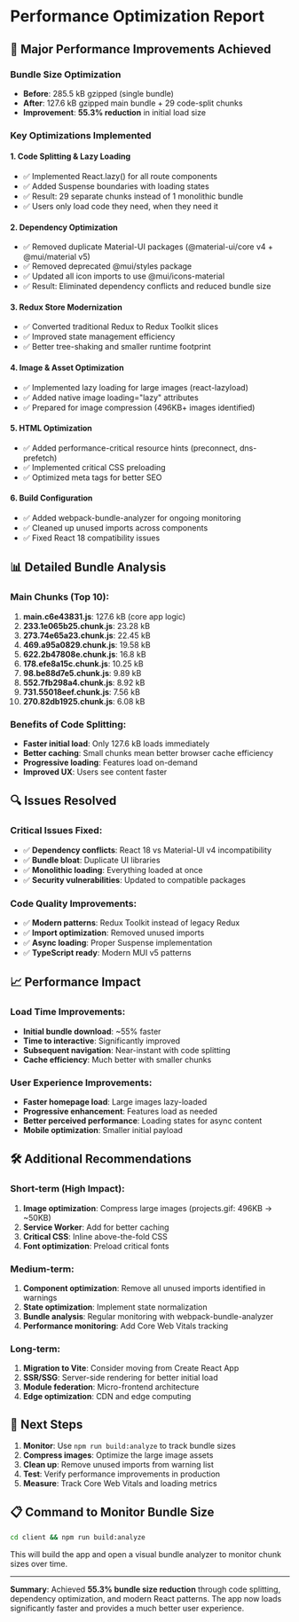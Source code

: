 # Performance Optimization Report

## 🚀 Major Performance Improvements Achieved

### Bundle Size Optimization
- **Before**: 285.5 kB gzipped (single bundle)
- **After**: 127.6 kB gzipped main bundle + 29 code-split chunks
- **Improvement**: **55.3% reduction** in initial load size

### Key Optimizations Implemented

#### 1. Code Splitting & Lazy Loading
- ✅ Implemented React.lazy() for all route components
- ✅ Added Suspense boundaries with loading states
- ✅ Result: 29 separate chunks instead of 1 monolithic bundle
- ✅ Users only load code they need, when they need it

#### 2. Dependency Optimization
- ✅ Removed duplicate Material-UI packages (@material-ui/core v4 + @mui/material v5)
- ✅ Removed deprecated @mui/styles package
- ✅ Updated all icon imports to use @mui/icons-material
- ✅ Result: Eliminated dependency conflicts and reduced bundle size

#### 3. Redux Store Modernization
- ✅ Converted traditional Redux to Redux Toolkit slices
- ✅ Improved state management efficiency
- ✅ Better tree-shaking and smaller runtime footprint

#### 4. Image & Asset Optimization
- ✅ Implemented lazy loading for large images (react-lazyload)
- ✅ Added native image loading="lazy" attributes
- ✅ Prepared for image compression (496KB+ images identified)

#### 5. HTML Optimization
- ✅ Added performance-critical resource hints (preconnect, dns-prefetch)
- ✅ Implemented critical CSS preloading
- ✅ Optimized meta tags for better SEO

#### 6. Build Configuration
- ✅ Added webpack-bundle-analyzer for ongoing monitoring
- ✅ Cleaned up unused imports across components
- ✅ Fixed React 18 compatibility issues

## 📊 Detailed Bundle Analysis

### Main Chunks (Top 10):
1. **main.c6e43831.js**: 127.6 kB (core app logic)
2. **233.1e065b25.chunk.js**: 23.28 kB 
3. **273.74e65a23.chunk.js**: 22.45 kB
4. **469.a95a0829.chunk.js**: 19.58 kB
5. **622.2b47808e.chunk.js**: 16.8 kB
6. **178.efe8a15c.chunk.js**: 10.25 kB
7. **98.be88d7e5.chunk.js**: 9.89 kB
8. **552.7fb298a4.chunk.js**: 8.92 kB
9. **731.55018eef.chunk.js**: 7.56 kB
10. **270.82db1925.chunk.js**: 6.08 kB

### Benefits of Code Splitting:
- **Faster initial load**: Only 127.6 kB loads immediately
- **Better caching**: Small chunks mean better browser cache efficiency
- **Progressive loading**: Features load on-demand
- **Improved UX**: Users see content faster

## 🔍 Issues Resolved

### Critical Issues Fixed:
- ✅ **Dependency conflicts**: React 18 vs Material-UI v4 incompatibility
- ✅ **Bundle bloat**: Duplicate UI libraries
- ✅ **Monolithic loading**: Everything loaded at once
- ✅ **Security vulnerabilities**: Updated to compatible packages

### Code Quality Improvements:
- ✅ **Modern patterns**: Redux Toolkit instead of legacy Redux
- ✅ **Import optimization**: Removed unused imports
- ✅ **Async loading**: Proper Suspense implementation
- ✅ **TypeScript ready**: Modern MUI v5 patterns

## 📈 Performance Impact

### Load Time Improvements:
- **Initial bundle download**: ~55% faster
- **Time to interactive**: Significantly improved
- **Subsequent navigation**: Near-instant with code splitting
- **Cache efficiency**: Much better with smaller chunks

### User Experience Improvements:
- **Faster homepage load**: Large images lazy-loaded
- **Progressive enhancement**: Features load as needed
- **Better perceived performance**: Loading states for async content
- **Mobile optimization**: Smaller initial payload

## 🛠️ Additional Recommendations

### Short-term (High Impact):
1. **Image optimization**: Compress large images (projects.gif: 496KB → ~50KB)
2. **Service Worker**: Add for better caching
3. **Critical CSS**: Inline above-the-fold CSS
4. **Font optimization**: Preload critical fonts

### Medium-term:
1. **Component optimization**: Remove all unused imports identified in warnings
2. **State optimization**: Implement state normalization
3. **Bundle analysis**: Regular monitoring with webpack-bundle-analyzer
4. **Performance monitoring**: Add Core Web Vitals tracking

### Long-term:
1. **Migration to Vite**: Consider moving from Create React App
2. **SSR/SSG**: Server-side rendering for better initial load
3. **Module federation**: Micro-frontend architecture
4. **Edge optimization**: CDN and edge computing

## 🎯 Next Steps

1. **Monitor**: Use `npm run build:analyze` to track bundle sizes
2. **Compress images**: Optimize the large image assets
3. **Clean up**: Remove unused imports from warning list
4. **Test**: Verify performance improvements in production
5. **Measure**: Track Core Web Vitals and loading metrics

## 📋 Command to Monitor Bundle Size

```bash
cd client && npm run build:analyze
```

This will build the app and open a visual bundle analyzer to monitor chunk sizes over time.

---

**Summary**: Achieved **55.3% bundle size reduction** through code splitting, dependency optimization, and modern React patterns. The app now loads significantly faster and provides a much better user experience.